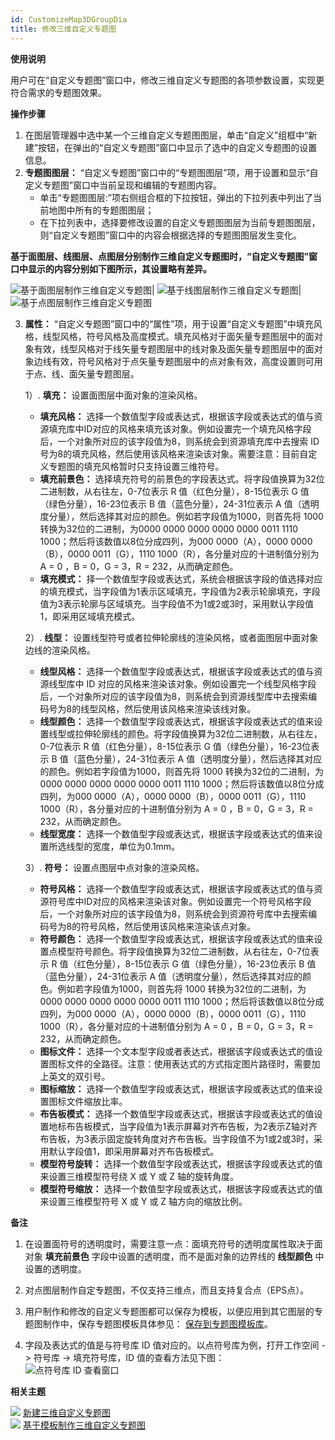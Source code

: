 ```yaml
---
id: CustomizeMap3DGroupDia
title: 修改三维自定义专题图
---
```

**使用说明**

用户可在“自定义专题图”窗口中，修改三维自定义专题图的各项参数设置，实现更符合需求的专题图效果。

**操作步骤**

  1. 在图层管理器中选中某一个三维自定义专题图图层，单击“自定义”组框中“新建”按钮，在弹出的“自定义专题图”窗口中显示了选中的自定义专题图的设置信息。
  2. **专题图图层：** “自定义专题图”窗口中的“专题图图层”项，用于设置和显示“自定义专题图”窗口中当前呈现和编辑的专题图内容。
     * 单击“专题图图层:”项右侧组合框的下拉按钮，弹出的下拉列表中列出了当前地图中所有的专题图图层；
     * 在下拉列表中，选择要修改设置的自定义专题图图层为当前专题图图层，则“自定义专题图”窗口中的内容会根据选择的专题图图层发生变化。

**基于面图层、线图层、点图层分别制作三维自定义专题图时，“自定义专题图”窗口中显示的内容分别如下图所示，其设置略有差异。**

![基于面图层制作三维自定义专题图](img/Cus3DGroupDia1.png)| ![基于线图层制作三维自定义专题图](img/Cus3DGroupDia2.png)|
![基于点图层制作三维自定义专题图](img/Cus3DGroupDia3.png)  

  3. **属性：** “自定义专题图”窗口中的“属性”项，用于设置“自定义专题图”中填充风格，线型风格，符号风格及高度模式。填充风格对于面矢量专题图层中的面对象有效，线型风格对于线矢量专题图层中的线对象及面矢量专题图层中的面对象边线有效，符号风格对于点矢量专题图层中的点对象有效，高度设置则可用于点、线、面矢量专题图层。
   
      1）. **填充：** 设置面图层中面对象的渲染风格。
        * **填充风格：** 选择一个数值型字段或表达式，根据该字段或表达式的值与资源填充库中ID对应的风格来填充该对象。例如设置完一个填充风格字段后，一个对象所对应的该字段值为8，则系统会到资源填充库中去搜索 ID 号为8的填充风格，然后使用该风格来渲染该对象。需要注意：目前自定义专题图的填充风格暂时只支持设置三维符号。
        * **填充前景色：** 选择填充符号的前景色的字段表达式。将字段值换算为32位二进制数，从右往左，0-7位表示 R 值（红色分量），8-15位表示 G 值（绿色分量），16-23位表示 B 值（蓝色分量），24-31位表示 A 值（透明度分量），然后选择其对应的颜色。例如若字段值为1000，则首先将 1000 转换为32位的二进制，为0000 0000 0000 0000 0000 0011 1110 1000；然后将该数值以8位分成四列，为000 0000（A），0000 0000（B），0000 0011（G），1110 1000（R），各分量对应的十进制值分别为 A = 0 ，B = 0，G = 3，R = 232，从而确定颜色。 
        * **填充模式：** 择一个数值型字段或表达式，系统会根据该字段的值选择对应的填充模式，当字段值为1表示区域填充，字段值为2表示轮廓填充，字段值为3表示轮廓与区域填充。当字段值不为1或2或3时，采用默认字段值1，即采用区域填充模式。 
  
      2）. **线型：** 设置线型符号或者拉伸轮廓线的渲染风格，或者面图层中面对象边线的渲染风格。
        * **线型风格：** 选择一个数值型字段或表达式，根据该字段或表达式的值与资源线型库中 ID 对应的风格来渲染该对象。例如设置完一个线型风格字段后，一个对象所对应的该字段值为8，则系统会到资源线型库中去搜索编码号为8的线型风格，然后使用该风格来渲染该线对象。
        * **线型颜色：** 选择一个数值型字段或表达式，根据该字段或表达式的值来设置线型或拉伸轮廓线的颜色。将字段值换算为32位二进制数，从右往左，0-7位表示 R 值（红色分量），8-15位表示 G 值（绿色分量），16-23位表示 B 值（蓝色分量），24-31位表示 A 值（透明度分量），然后选择其对应的颜色。例如若字段值为1000，则首先将 1000 转换为32位的二进制，为0000 0000 0000 0000 0000 0011 1110 1000；然后将该数值以8位分成四列，为000 0000（A），0000 0000（B），0000 0011（G），1110 1000（R），各分量对应的十进制值分别为 A = 0 ，B = 0，G = 3，R = 232，从而确定颜色。 
        * **线型宽度：** 选择一个数值型字段或表达式，根据该字段或表达式的值来设置所选线型的宽度，单位为0.1mm。
  
      3）. **符号：** 设置点图层中点对象的渲染风格。
        * **符号风格：** 选择一个数值型字段或表达式，根据该字段或表达式的值与资源符号库中ID对应的风格来渲染该对象。例如设置完一个符号风格字段后，一个对象所对应的该字段值为8，则系统会到资源符号库中去搜索编码号为8的符号风格，然后使用该风格来渲染该点对象。
        * **符号颜色：** 选择一个数值型字段或表达式，根据该字段或表达式的值来设置点模型符号颜色。将字段值换算为32位二进制数，从右往左，0-7位表示 R 值（红色分量），8-15位表示 G 值（绿色分量），16-23位表示 B 值（蓝色分量），24-31位表示 A 值（透明度分量），然后选择其对应的颜色。例如若字段值为1000，则首先将 1000 转换为32位的二进制，为0000 0000 0000 0000 0000 0011 1110 1000；然后将该数值以8位分成四列，为000 0000（A），0000 0000（B），0000 0011（G），1110 1000（R），各分量对应的十进制值分别为 A = 0 ，B = 0，G = 3，R = 232，从而确定颜色。
        * **图标文件：** 选择一个文本型字段或者表达式，根据该字段或表达式的值设置图标文件的全路径。注意：使用表达式的方式指定图片路径时，需要加上英文的双引号。
        * **图标缩放：** 选择一个数值型字段或表达式，根据该字段或表达式的值来设置图标文件缩放比率。
        * **布告板模式：** 选择一个数值型字段或表达式，根据该字段或表达式的值设置地标布告板模式，当字段值为1表示屏幕对齐布告板，为2表示Z轴对齐布告板，为3表示固定旋转角度对齐布告板。当字段值不为1或2或3时，采用默认字段值1，即采用屏幕对齐布告板模式。 
        * **模型符号旋转：** 选择一个数值型字段或表达式，根据该字段或表达式的值来设置三维模型符号绕 X 或 Y 或 Z 轴的旋转角度。
        * **模型符号缩放：** 选择一个数值型字段或表达式，根据该字段或表达式的值来设置三维模型符号 X 或 Y 或 Z 轴方向的缩放比例。

**备注**

  1. 在设置面符号的透明度时，需要注意一点：面填充符号的透明度属性取决于面对象 **填充前景色** 字段中设置的透明度，而不是面对象的边界线的 **线型颜色** 中设置的透明度。
  2. 对点图层制作自定专题图，不仅支持三维点，而且支持复合点（EPS点）。
  3. 用户制作和修改的自定义专题图都可以保存为模板，以便应用到其它图层的专题图制作中，保存专题图模板具体参见：
[保存到专题图模板库](../../Mapping/Methods/VLabTheme2_SaveThemeTempl)。

  4. 字段及表达式的值是与符号库 ID 值对应的。以点符号库为例，打开工作空间 -> 符号库 -> 填充符号库，ID 值的查看方法见下图：  
![点符号库 ID 查看窗口 ](img/FillBase.png)  


**相关主题**

![](../img/smalltitle.png) [新建三维自定义专题图](CustomizeMap3DDefault)  
![](../img/smalltitle.png) [基于模板制作三维自定义专题图](CustomizeMap3DTemplate)

 

